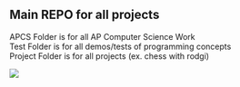 ## Main REPO for all projects

APCS Folder is for all AP Computer Science Work  
Test Folder is for all demos/tests of programming concepts  
Project Folder is for all projects (ex. chess with rodgi)  

<img src="https://www.google.com/url?sa=i&url=https%3A%2F%2Ftenor.com%2Fsearch%2Fdancing-frog-gifs&psig=AOvVaw0jxk7mWXovAyVA-Zlfwykt&ust=1643380970723000&source=images&cd=vfe&ved=0CAsQjRxqFwoTCLjT8aqV0vUCFQAAAAAdAAAAABAD">